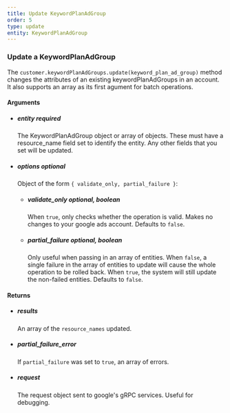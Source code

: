 ```yaml
---
title: Update KeywordPlanAdGroup 
order: 5
type: update
entity: KeywordPlanAdGroup 
---
```


### Update a KeywordPlanAdGroup 


The `customer.keywordPlanAdGroups.update(keyword_plan_ad_group)` method changes the attributes of an existing keywordPlanAdGroups in an account. It also supports an array as its first agument for batch operations.


#### Arguments

- ##### entity *required*
    The KeywordPlanAdGroup object or array of objects. These must have a resource_name field set to identify the entity. Any other fields that you set will be updated.
- ##### options *optional*
    Object of the form `{ validate_only, partial_failure }`:
    - ##### validate_only *optional, boolean*
        When `true`, only checks whether the operation is valid. Makes no changes to your google ads account. Defaults to `false`.
    - ##### partial_failure *optional, boolean*
        Only useful when passing in an array of entities. When `false`, a single failure in the array of entities to update will cause the whole operation to be rolled back. When `true`, the system will still update the non-failed entities. Defaults to `false`.


#### Returns

- ##### results
    An array of the `resource_names` updated.
- ##### partial_failure_error
    If `partial_failure` was set to `true`, an array of errors.
- ##### request
    The request object sent to google's gRPC services. Useful for debugging.
